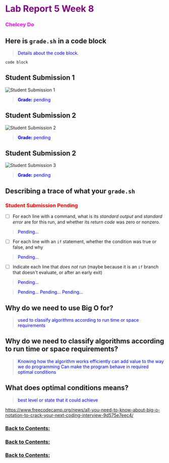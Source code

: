 # <span style="color:purple"> **Lab Report 5 Week 8**</span>
### <span style="color:magenta"> Chelcey Do</span>


## Here is `grade.sh` in a code block
> <span style="color:blue"> Details about the code block.</span>
```
code block
```

## Student Submission 1 
![Student Submission 1](ss1.jpg)
> <span style="color:blue"> **Grade:** pending</span>

## Student Submission 2 
![Student Submission 2](ss2.jpg)
> <span style="color:blue"> **Grade:** pending</span>

## Student Submission 2 
![Student Submission 3](ss3.jpg)
> <span style="color:blue"> **Grade:** pending</span>

## Describing a trace of what your `grade.sh` 
### <span style="color:red"> Student Submission Pending</span>
- [ ] For each line with a command, what is its *standard output* and *standard error* are for this run, and whether its *return code* was zero or nonzero.

> <span style="color:blue"> Pending...</span>

- [ ] For each line with an `if` statement, whether the condition was true or false, and why

> <span style="color:blue"> Pending...</span>


- [ ] Indicate each line that *does not* run (maybe because it is an `if` branch that doesn't evaluate, or after an early exit)

> <span style="color:blue"> Pending...</span>
 
> <span style="color:blue"> Pending...</span>
> <span style="color:blue"> Pending...</span>
> <span style="color:blue"> Pending...</span>

## Why do we need to use Big O for?
> <span style="color:blue"> used to classify algorithms according to run time or space requirements</span>

## Why do we need to classify algorithms according to run time or space requirements?
> <span style="color:blue"> Knowing how the algorithm works efficiently can add value to the way we do programming</span>
> <span style="color:blue"> Can make the program behave in required optimal conditions</span>

## What does optimal conditions means? 
> <span style="color:blue"> best level or state that it could achieve</span>

https://www.freecodecamp.org/news/all-you-need-to-know-about-big-o-notation-to-crack-your-next-coding-interview-9d575e7eec4/

### [Back to Contents:](https://chelcey.github.io/cse11-self-study/)
### [Back to Contents:](https://chelcey.github.io/cse15l-lab-reports/index.html)
### [Back to Contents:](https://chelcey.github.io/cse15l-lab-reports/)
